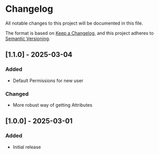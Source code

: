 # Changelog

All notable changes to this project will be documented in this file.

The format is based on [Keep a Changelog](https://keepachangelog.com/en/1.1.0/),
and this project adheres to [Semantic Versioning](https://semver.org/spec/v2.0.0.html).

## [1.1.0] - 2025-03-04

### Added

- Default Permissions for new user

### Changed

- More robust way of getting Attributes

## [1.0.0] - 2025-03-01

### Added

- Initial release
